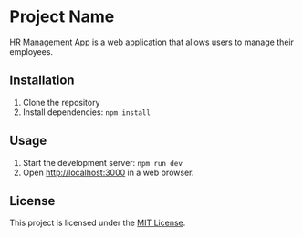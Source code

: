 # Project Name

HR Management App is a web application that allows users to manage their employees.

## Installation

1. Clone the repository
2. Install dependencies: `npm install`

## Usage

1. Start the development server: `npm run dev`
2. Open [http://localhost:3000](http://localhost:3000) in a web browser.

## License

This project is licensed under the [MIT License](https://opensource.org/licenses/MIT).